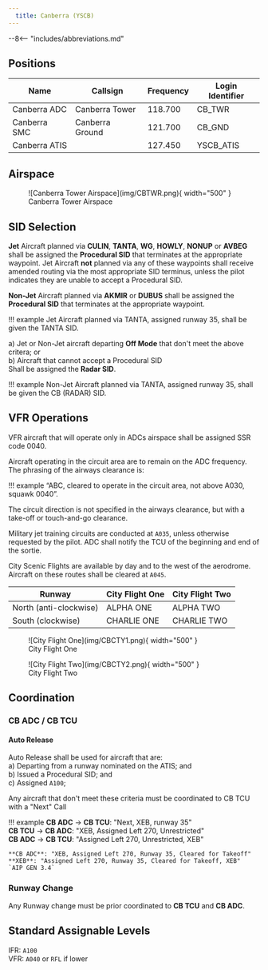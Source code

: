 ```yaml
---
  title: Canberra (YSCB)
---
```


--8<-- "includes/abbreviations.md"

## Positions

| Name               | Callsign       | Frequency        | Login Identifier                         |
| ------------------ | -------------- | ---------------- | ---------------------------------------- |
| Canberra ADC    | Canberra Tower   | 118.700          | CB_TWR                                   |
| Canberra SMC    | Canberra Ground  | 121.700          | CB_GND                                   |
| Canberra ATIS        |                | 127.450         | YSCB_ATIS                                |

## Airspace

<figure markdown>
![Canberra Tower Airspace](img/CBTWR.png){ width="500" }
  <figcaption>Canberra Tower Airspace</figcaption>
</figure>

## SID Selection

**Jet** Aircraft planned via **CULIN**, **TANTA**, **WG**, **HOWLY**, **NONUP** or **AVBEG** shall be assigned the **Procedural SID** that terminates at the appropriate waypoint. Jet Aircraft **not** planned via any of these waypoints shall receive amended routing via the most appropriate SID terminus, unless the pilot indicates they are unable to accept a Procedural SID.

**Non-Jet** Aircraft planned via **AKMIR** or **DUBUS** shall be assigned the **Procedural SID** that terminates at the appropriate waypoint.

!!! example
    Jet Aircraft planned via TANTA, assigned runway 35, shall be given the TANTA SID.

a) Jet or Non-Jet aircraft departing **Off Mode** that don't meet the above critera; or   
b) Aircraft that cannot accept a Procedural SID  
Shall be assigned the **Radar SID**.

!!! example
    Non-Jet Aircraft planned via TANTA, assigned runway 35, shall be given the CB (RADAR) SID.

## VFR Operations

VFR aircraft that will operate only in ADCs airspace shall be assigned SSR code 0040.

Aircraft operating in the circuit area are to remain on the ADC frequency. The phrasing of the airways clearance is:

!!! example
    “ABC, cleared to operate in the circuit area, not above A030, squawk 0040”.

The circuit direction is not specified in the airways clearance, but with a take-off or touch-and-go clearance.

Military jet training circuits are conducted at `A035`, unless otherwise requested by the pilot. ADC shall notify the TCU of the beginning and end of the sortie.

City Scenic Flights are available by day and to the west of the aerodrome. Aircraft on these routes shall be cleared at `A045`.

| Runway              | City Flight One      | City Flight Two       |
| ------------------ | -------------- | ---------------- | 
| North (anti-clockwise)    | ALPHA ONE   | ALPHA TWO         | 
| South (clockwise)  | CHARLIE ONE  | CHARLIE TWO          | 

<figure markdown>
![City Flight One](img/CBCTY1.png){ width="500" }
  <figcaption>City Flight One</figcaption>
</figure>

<figure markdown>
![City Flight Two](img/CBCTY2.png){ width="500" }
  <figcaption>City Flight Two</figcaption>
</figure>

## Coordination
### CB ADC / CB TCU
#### Auto Release

Auto Release shall be used for aircraft that are:    
a) Departing from a runway nominated on the ATIS; and  
b) Issued a Procedural SID; and   
c) Assigned `A100`;  

Any aircraft that don't meet these criteria must be coordinated to CB TCU with a "Next" Call

!!! example
    <span class="hotline">**CB ADC** -> **CB TCU**</span>: "Next, XEB, runway 35"  
    <span class="hotline">**CB TCU** -> **CB ADC**</span>: "XEB, Assigned Left 270, Unrestricted"  
    <span class="hotline">**CB ADC** -> **CB TCU**</span>: "Assigned Left 270, Unrestricted, XEB"    
    
    **CB ADC**: "XEB, Assigned Left 270, Runway 35, Cleared for Takeoff"  
    **XEB**: "Assigned Left 270, Runway 35, Cleared for Takeoff, XEB"  
    `AIP GEN 3.4`

### Runway Change
Any Runway change must be prior coordinated to **CB TCU** and **CB ADC**.

## Standard Assignable Levels

IFR: `A100`  
VFR: `A040` or `RFL` if lower
